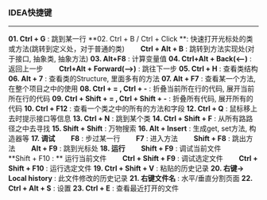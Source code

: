 ### IDEA快捷键
---

**01.  Ctrl + G** : 跳到某一行
**02.  Ctrl + B / Ctrl + Click **: 快速打开光标处的类或方法(跳转到定义处，对于普通的类)
&emsp;&emsp;**Ctrl + Alt + B** : 跳转到方法实现处(对于接口, 抽象类, 抽象方法)
**03.  Alt+F8** : 计算变量值
**04.  Ctrl+Alt + Back(<--)** : 返回上一步
&emsp;&emsp;**Ctrl+Alt + Forward(-->)** : 跳往下一步
**05. Ctrl + H** : 查看类结构
**06. Alt + 7** : 查看类的Structure, 里面多有的方法
**07. Alt + F7** : 查看某一个方法, 在整个项目之中的使用
**08. Ctrl + = , Ctrl + -** : 折叠当前所在行的代码, 展开当前所在行的代码
**09. Ctrl + Shift + = , Ctrl + Shift + -** : 折叠所有代码, 展开所有的代码
**10. Ctrl + F12** : 查看一个类之中的所有的方法和字段
**12. Ctrl + Q** : 鼠标移上去时提示接口等信息
**13. Ctrl + N** : 跳到某个类
**14. Ctrl + Shift + F** : 从所有路路径之中去寻找
**15. Shift + Shift** : 万物搜索
**16. Alt + Insert** : 生成get, set方法, 构造器等
**17. 调试**
&emsp;&emsp;**F8** :  步过某一行
&emsp;&emsp;**F7** :  进入方法
&emsp;&emsp;**Shift + F8** :  跳出方法
&emsp;&emsp;**Alt + F9** :  跳到光标处
**18. 运行**
&emsp;&emsp;**Shift + F9** :  调试当前文件
&emsp;&emsp;**Shift + F10 : ** 运行当前文件
&emsp;&emsp;**Ctrl + Shift + F9** :  调试选定文件
&emsp;&emsp;**Ctrl + Shift + F10** :  运行选定文件
**19. Ctrl + Shift + V** : 粘贴的历史记录
**20. 右键-> Local history** : 此文件修改的历史记录
**21. 右键文件名** : 水平/垂直分割页面
**22. Ctrl + Alt + S** : 设置
**23. Ctrl + E** : 查看最近打开的文件

